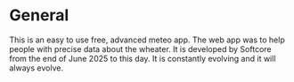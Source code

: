 # General

This is an easy to use free, advanced meteo app.
The web app was to help people with precise data about the wheater.
It is developed by Softcore from the end of June 2025 to this day.
It is constantly evolving and it will always evolve.

